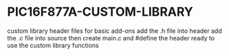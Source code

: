 # PIC16F877A-CUSTOM-LIBRARY
  custom library header files for basic add-ons
  add the .h file into header
  add the .c file into source
  then create main.c and #define the header
  ready to use the custom library functions
